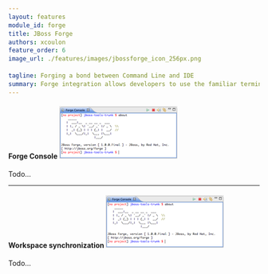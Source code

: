 ```yaml
---
layout: features
module_id: forge
title: JBoss Forge
authors: xcoulon
feature_order: 6
image_url: ./features/images/jbossforge_icon_256px.png

tagline: Forging a bond between Command Line and IDE
summary: Forge integration allows developers to use the familiar terminal or command line interface within an Integrated Development Environment (IDE) using the new dedicated Forge Console. While Forge executes the user commands, the project explorer refreshes for immediate visual feedback. The Forge integration brings you the best of the two worlds in a single place. 
---
```


#### Forge Console ![Forge Console](./images/features-forge_237px.png)

Todo...

* * *

#### Workspace synchronization ![Workspace synchronization](./images/features-forge_237px.png)

Todo...
